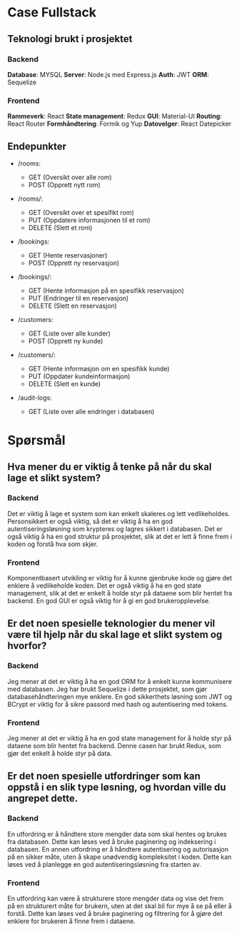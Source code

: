 # Case Fullstack

## Teknologi brukt i prosjektet

### Backend

**Database**: MYSQL
**Server**: Node.js med Express.js
**Auth**: JWT
**ORM**: Sequelize

### Frontend

**Rammeverk**: React
**State management**: Redux
**GUI**: Material-UI
**Routing**: React Router
**Formhåndtering**: Formik og Yup
**Datovelger**: React Datepicker

## Endepunkter

- /rooms:
    * GET (Oversikt over alle rom)
    * POST (Opprett nytt rom)

- /rooms/:
    * GET (Oversikt over et spesifikt rom)
    * PUT (Oppdatere informasjonen til et rom)
    * DELETE (Slett et rom)

- /bookings:
    * GET (Hente reservasjoner)
    * POST (Opprett ny reservasjon)

- /bookings/:
    * GET (Hente informasjon på en spesifikk reservasjon)
    * PUT (Endringer til en reservasjon)
    * DELETE (Slett en reservasjon)

- /customers:
    * GET (Liste over alle kunder)
    * POST (Opprett ny kunde)

- /customers/:
    * GET (Hente informasjon om en spesifikk kunde)
    * PUT (Oppdater kundeinformasjon)
    * DELETE (Slett en kunde)

- /audit-logs:
    * GET (Liste over alle endringer i databasen)

# Spørsmål

## Hva mener du er viktig å tenke på når du skal lage et slikt system?

### Backend
Det er viktig å lage et system som kan enkelt skaleres og lett vedlikeholdes.
Personsikkert er også viktig, så det er viktig å ha en god autentiseringsløsning som krypteres og lagres sikkert i databasen.
Det er også viktig å ha en god struktur på prosjektet, slik at det er lett å finne frem i koden og forstå hva som skjer.

### Frontend
Komponentbasert utvikling er viktig for å kunne gjenbruke kode og gjøre det enklere å vedlikeholde koden.
Det er også viktig å ha en god state management, slik at det er enkelt å holde styr på dataene som blir hentet fra backend.
En god GUI er også viktig for å gi en god brukeropplevelse.

## Er det noen spesielle teknologier du mener vil være til hjelp når du skal lage et slikt system og hvorfor?

### Backend
Jeg mener at det er viktig å ha en god ORM for å enkelt kunne kommunisere med databasen. Jeg har brukt Sequelize i dette prosjektet, som gjør databasehåndteringen mye enklere.
En god sikkerthets løsning som JWT og BCrypt er viktig for å sikre passord med hash og autentisering med tokens.

### Frontend
Jeg mener at det er viktig å ha en god state management for å holde styr på dataene som blir hentet fra backend. 
Denne casen har brukt Redux, som gjør det enkelt å holde styr på data.

## Er det noen spesielle utfordringer som kan oppstå i en slik type løsning, og hvordan ville du angrepet dette.

### Backend
En utfordring er å håndtere store mengder data som skal hentes og brukes fra databasen. Dette kan løses ved å bruke paginering og indeksering i databasen.
En annen utfordring er å håndtere autentisering og autorisasjon på en sikker måte, uten å skape unødvendig kompleksitet i koden. Dette kan løses ved å planlegge en god autentiseringsløsning fra starten av.

### Frontend
En utfordring kan være å strukturere store mengder data og vise det frem på en strukturert måte for brukern, uten at det skal bli for mye å se på eller å forstå.
Dette kan løses ved å bruke paginering og filtrering for å gjøre det enklere for brukeren å finne frem i dataene.

